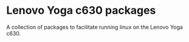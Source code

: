 # Lenovo Yoga c630 packages

A collection of packages to facilitate running linux on the Lenovo Yoga c630.
